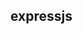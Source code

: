 ## expressjs

<!-- enviroment oluşturma -->
<!-- npm init -y -->

<!-- veri hakkındaki veri: meta data -->

<!-- node-modules kurulumu: experss'in çalışması için gerekli mödüller node modules içinde gelir -->
<!-- npm i express  -->
<!-- npm i dotenv -->
<!-- Yukarıdaki işlemlerle proje ortamı oluşturulmuş olur -->

<!-- Express server start

const express = require("express") -->

